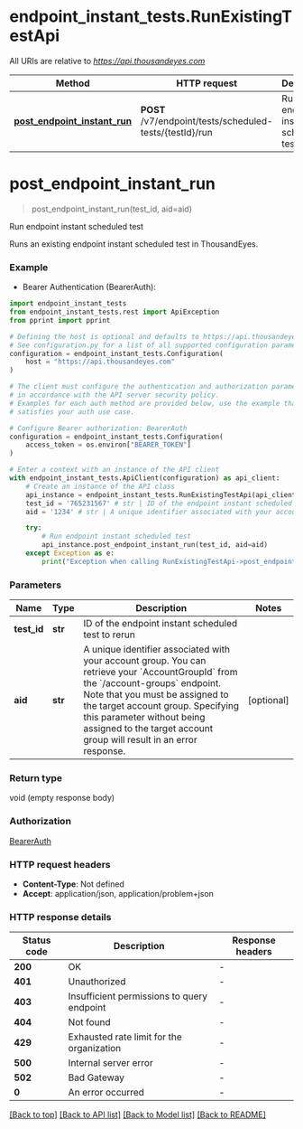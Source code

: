 # endpoint_instant_tests.RunExistingTestApi

All URIs are relative to *https://api.thousandeyes.com*

Method | HTTP request | Description
------------- | ------------- | -------------
[**post_endpoint_instant_run**](RunExistingTestApi.md#post_endpoint_instant_run) | **POST** /v7/endpoint/tests/scheduled-tests/{testId}/run | Run endpoint instant scheduled test


# **post_endpoint_instant_run**
> post_endpoint_instant_run(test_id, aid=aid)

Run endpoint instant scheduled test

Runs an existing endpoint instant scheduled test in ThousandEyes.

### Example

* Bearer Authentication (BearerAuth):

```python
import endpoint_instant_tests
from endpoint_instant_tests.rest import ApiException
from pprint import pprint

# Defining the host is optional and defaults to https://api.thousandeyes.com
# See configuration.py for a list of all supported configuration parameters.
configuration = endpoint_instant_tests.Configuration(
    host = "https://api.thousandeyes.com"
)

# The client must configure the authentication and authorization parameters
# in accordance with the API server security policy.
# Examples for each auth method are provided below, use the example that
# satisfies your auth use case.

# Configure Bearer authorization: BearerAuth
configuration = endpoint_instant_tests.Configuration(
    access_token = os.environ["BEARER_TOKEN"]
)

# Enter a context with an instance of the API client
with endpoint_instant_tests.ApiClient(configuration) as api_client:
    # Create an instance of the API class
    api_instance = endpoint_instant_tests.RunExistingTestApi(api_client)
    test_id = '765231567' # str | ID of the endpoint instant scheduled test to rerun
    aid = '1234' # str | A unique identifier associated with your account group. You can retrieve your `AccountGroupId` from the `/account-groups` endpoint. Note that you must be assigned to the target account group. Specifying this parameter without being assigned to the target account group will result in an error response. (optional)

    try:
        # Run endpoint instant scheduled test
        api_instance.post_endpoint_instant_run(test_id, aid=aid)
    except Exception as e:
        print("Exception when calling RunExistingTestApi->post_endpoint_instant_run: %s\n" % e)
```



### Parameters


Name | Type | Description  | Notes
------------- | ------------- | ------------- | -------------
 **test_id** | **str**| ID of the endpoint instant scheduled test to rerun | 
 **aid** | **str**| A unique identifier associated with your account group. You can retrieve your &#x60;AccountGroupId&#x60; from the &#x60;/account-groups&#x60; endpoint. Note that you must be assigned to the target account group. Specifying this parameter without being assigned to the target account group will result in an error response. | [optional] 

### Return type

void (empty response body)

### Authorization

[BearerAuth](../README.md#BearerAuth)

### HTTP request headers

 - **Content-Type**: Not defined
 - **Accept**: application/json, application/problem+json

### HTTP response details

| Status code | Description | Response headers |
|-------------|-------------|------------------|
**200** | OK |  -  |
**401** | Unauthorized |  -  |
**403** | Insufficient permissions to query endpoint |  -  |
**404** | Not found |  -  |
**429** | Exhausted rate limit for the organization |  -  |
**500** | Internal server error |  -  |
**502** | Bad Gateway |  -  |
**0** | An error occurred |  -  |

[[Back to top]](#) [[Back to API list]](../README.md#documentation-for-api-endpoints) [[Back to Model list]](../README.md#documentation-for-models) [[Back to README]](../README.md)

